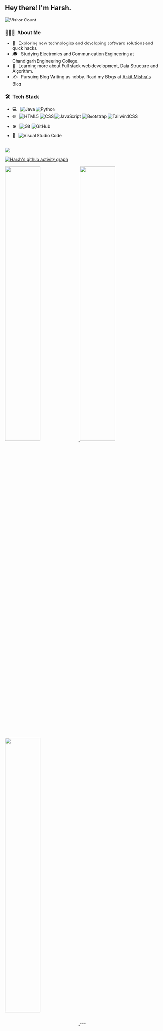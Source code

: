

<h2> Hey there! I'm Harsh.</h2>




![Visitor Count](https://profile-counter.glitch.me/{harshtiwariexe}/count.svg)

<h3> 👨🏻‍💻 &nbsp;About Me </h3>

- 🤔 &nbsp; Exploring new technologies and developing software solutions and quick hacks.
- 🎓 &nbsp; Studying Electronics and Communication Engineering at Chandigarh Engineering College.
- 🌱 &nbsp; Learning more about Full stack web development, Data Structure and Algorithm.
- ✍️ &nbsp; Pursuing Blog Writing as hobby. Read my Blogs at <a href="https://hashnode.com/@ankitmishraexe">Ankit Mishra's Blog</a>

<h3> 🛠 &nbsp;Tech Stack</h3>

- 💻 &nbsp;
 ![Java](https://img.shields.io/badge/-Java-333333?style=flat&logo=Java&logoColor=007396)
 ![Python](https://img.shields.io/badge/-python-333333?style=flat&logo=python&logoColor=007396)
- 🌐 &nbsp;
  ![HTML5](https://img.shields.io/badge/-HTML5-333333?style=flat&logo=HTML5)
  ![CSS](https://img.shields.io/badge/-CSS-333333?style=flat&logo=CSS3&logoColor=1572B6)
  ![JavaScript](https://img.shields.io/badge/-JavaScript-333333?style=flat&logo=javascript)
  ![Bootstrap](https://img.shields.io/badge/-Bootstrap-333333?style=flat&logo=bootstrap&logoColor=563D7C)
  ![TailwindCSS](https://img.shields.io/badge/tailwindcss-%2338B2AC.svg?style=for-the-badge&logo=tailwind-css&logoColor=white)
<!--   ![Node.js](https://img.shields.io/badge/-Node.js-333333?style=flat&logo=node.js)
  ![React](https://img.shields.io/badge/-React-333333?style=flat&logo=react) -->
<!-- - 🛢 &nbsp;
  ![MySQL](https://img.shields.io/badge/-MySQL-333333?style=flat&logo=mysql)
  ![MongoDB](https://img.shields.io/badge/-MongoDB-333333?style=flat&logo=mongodb) -->
- ⚙️ &nbsp;
  ![Git](https://img.shields.io/badge/-Git-333333?style=flat&logo=git)
  ![GitHub](https://img.shields.io/badge/-GitHub-333333?style=flat&logo=github)
<!--   ![Markdown](https://img.shields.io/badge/-Markdown-333333?style=flat&logo=markdown) -->
- 🔧 &nbsp;
  ![Visual Studio Code](https://img.shields.io/badge/-Visual%20Studio%20Code-333333?style=flat&logo=visual-studio-code&logoColor=007ACC)
<!--   ![RStudio](https://img.shields.io/badge/-RStudio-333333?style=flat&logo=rstudio)
  ![Eclipse](https://img.shields.io/badge/-Eclipse-333333?style=flat&logo=eclipse-ide&logoColor=2C2255) -->
<!-- - 🖥 &nbsp;
  ![Illustrator](https://img.shields.io/badge/-Illustrator-333333?style=flat&logo=adobe-illustrator)
  ![Photoshop](https://img.shields.io/badge/-Photoshop-333333?style=flat&logo=adobe-photoshop)
  ![InDesign](https://img.shields.io/badge/-InDesign-333333?style=flat&logo=adobe-indesign)
 -->
<br/>
<img src="https://img.shields.io/github/followers/harshtiwariexe?style=social"></img>

[![Harsh's github activity graph](https://activity-graph.herokuapp.com/graph?username=harshtiwariexe&theme=dracula)](https://github.com/harshtiwarexe/github-readme-activity-graph)

<a href="https://github.com/harshtiwariexe">
  <img width="48%" src="https://github-readme-stats.vercel.app/api?username=harshtiwariexe&show_icons=true&theme=tokyonight" />
  <img width="48%" src="https://github-readme-streak-stats.herokuapp.com/?user=harshtiwariexe&theme=tokyonight" />
	 <img align="center" width="48%" src="https://github-readme-stats.vercel.app/api/top-langs/?username=harshtiwariexe&theme=tokyonight&layout=compact" />

</a>
---
<br/>


##  Recent articles on Hashnode

 

<h3> 🤝🏻 &nbsp;Connect with Me </h3>

<p align="center">
	
<a href="https://www.instagram.com/_harsh.tiwari__/"><img alt="Instagram" src="https://img.shields.io/badge/Instagram-_harsh.tiwari__-blue?style=flat-square&logo=instagram"></a>

<a href="https://twitter.com/harsh18201"><img alt="Twitter" src="https://img.shields.io/badge/twitter-harsh18201-blue?style=flat-square&logo=twitter"></a>
<a href="harsh.official1802@gmail.com"><img alt="Email" src="https://img.shields.io/badge/Email-harsh.official1802@gmail.com-blue?style=flat-square&logo=gmail"></a>

</p>


⭐️ From [Harsh Tiwari](https://github.com/harshtiwariexe)

<!---
ankitmrmishra/ankitmrmishra is a ✨ special ✨ repository because its `README.md` (this file) appears on your GitHub profile.
You can click the Preview link to take a look at your changes.
--->
